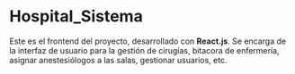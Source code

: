 # Hospital_Sistema
Este es el frontend del proyecto, desarrollado con **React.js**. Se encarga de la interfaz de usuario para la gestión de cirugías, bitacora de enfermería, asignar anestesiólogos a las salas, gestionar usuarios, etc.
